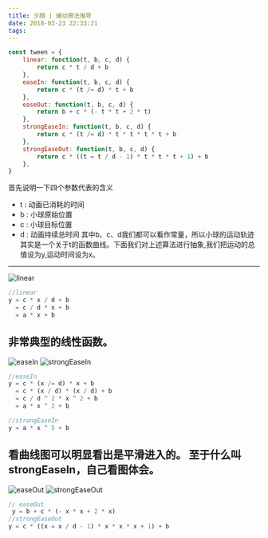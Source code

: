 ```yaml
---
title: 夕顔 | 缓动算法推导
date: 2018-03-23 22:33:21
tags:
---
```

```javascript
const tween = {
    linear: function(t, b, c, d) {
        return c * t / d + b
    },
    easeIn: function(t, b, c, d) {
        return c * (t /= d) * t + b
    },
    easeOut: function(t, b, c, d) {
        return b + c * (- t * t + 2 * t)
    },
    strongEaseIn: function(t, b, c, d) {
        return c * (t /= d) * t * t * t * t + b
    },
    strongEaseOut: function(t, b, c, d) {
        return c * ((t = t / d - 1) * t * t * t + 1) + b 
    },
}
```
首先说明一下四个参数代表的含义
* t : 动画已消耗的时间 
* b : 小球原始位置
* c : 小球目标位置
* d : 动画持续总时间
其中b、c、d我们都可以看作常量，所以小球的运动轨迹其实是一个关于t的函数曲线。下面我们对上述算法进行抽象,我们把运动的总值设为y,运动时间设为x。
---
![linear](http://m.qpic.cn/psb?/V10ZHE9M4DB6nN/Mp7p1fEqrJcCcbQDrYMjlER2pBDvMG6oVyCLISbLDkI!/b/dEUBAAAAAAAA&bo=igKQAYoCkAEDFzI!&rf=viewer_4)
```javascript
//linear
y = c * x / d + b
  = c / d * x + b
  = a * x + b
```
非常典型的线性函数。
---
![easeIn](http://m.qpic.cn/psb?/V10ZHE9M4DB6nN/XTI349J6h3F.zJ4uJP8UGiIvoN8v6xxwGSPRt.sjsCU!/b/dEABAAAAAAAA&bo=igKQAYoCkAEDFzI!&rf=viewer_4)
![strongEaseIn](http://m.qpic.cn/psb?/V10ZHE9M4DB6nN/XTI349J6h3F.zJ4uJP8UGiIvoN8v6xxwGSPRt.sjsCU!/b/dEABAAAAAAAA&bo=igKQAYoCkAEDByI!&rf=viewer_4)
```javascript
//easeIn
y = c * (x /= d) * x + b
  = c * (x / d) * (x / d) + b
  = c / d ^ 2 * x ^ 2 + b
  = a * x ^ 2 + b

//strongEaseIn
y = a * x ^ 5 + b
```
看曲线图可以明显看出是平滑进入的。
至于什么叫strongEaseIn，自己看图体会。
---
![easeOut](http://m.qpic.cn/psb?/V10ZHE9M4DB6nN/OAgJS1StIUC0HlV7YyuOJIrH8MFbY5zeYzpnTqaOa14!/b/dEQBAAAAAAAA&bo=igKQAYoCkAEDFzI!&rf=viewer_4)
![strongEaseOut](http://m.qpic.cn/psb?/V10ZHE9M4DB6nN/iTxQm*raWaCQWMft8qwuyoqBxnFtP431nIuGMVedUfE!/b/dEABAAAAAAAA&bo=igKQAQAAAAADFys!&rf=viewer_4)
```javascript
// easeOut
 y = b + c * (- x * x + 2 * x)
//strongEaseOut
y = c * ((x = x / d - 1) * x * x * x + 1) + b 
```

